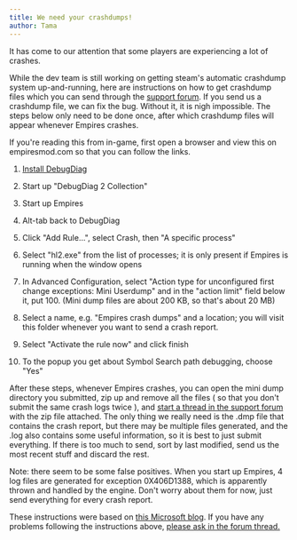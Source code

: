 ```yaml
---
title: We need your crashdumps!
author: Tama
---
```


It has come to our attention that some players are experiencing a lot of crashes.

While the dev team is still working on getting steam's automatic crashdump system up-and-running, here are instructions on how to get crashdump files which you can send through the [support forum](https://forums.empiresmod.com/index.php?forums/support.34/). If you send us a crashdump file, we can fix the bug. Without it, it is nigh impossible. The steps below only need to be done once, after which crashdump files will appear whenever Empires crashes.

If you're reading this from in-game, first open a browser and view this on empiresmod.com so that you can follow the links.

1) [Install DebugDiag](https://www.microsoft.com/en-us/download/details.aspx?id=49924)
2) Start up "DebugDiag 2 Collection"
3) Start up Empires
4) Alt-tab back to DebugDiag
5) Click "Add Rule...", select Crash, then "A specific process"
 
6) Select "hl2.exe" from the list of processes; it is only present if Empires is running when the window opens

7) In Advanced Configuration, select "Action type for unconfigured first change exceptions: Mini Userdump" and in the "action limit" field below it, put 100. (Mini dump files are about 200 KB, so that's about 20 MB)

8) Select a name, e.g. "Empires crash dumps" and a location; you will visit this folder whenever you want to send a crash report.
 
9) Select "Activate the rule now" and click finish
10) To the popup you get about Symbol Search path debugging, choose "Yes"



After these steps, whenever Empires crashes, you can open the mini dump directory you submitted, zip up and remove all the files ( so that you don't submit the same crash logs twice ), and [start a thread in the support forum](https://forums.empiresmod.com/index.php?forums/support.34/create-thread) with the zip file attached. The only thing we really need is the .dmp file that contains the crash report, but there may be multiple files generated, and the .log also contains some useful information, so it is best to just submit everything. If there is too much to send, sort by last modified, send us the most recent stuff and discard the rest.

Note: there seem to be some false positives. When you start up Empires, 4 log files are generated for exception 0X406D1388, which is apparently thrown and handled by the engine. Don't worry about them for now, just send everything for every crash report.

These instructions were based on [this Microsoft blog](https://blogs.msdn.microsoft.com/chaun/2013/11/12/steps-to-catch-a-simple-crash-dump-of-a-crashing-process/). If you have any problems following the instructions above, [please ask in the forum thread.](https://forums.empiresmod.com/index.php?threads/how-to-submit-crashdumps.20062/)